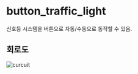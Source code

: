 # button_traffic_light
신호등 시스템을 버튼으로 자동/수동으로 동작할 수 있음.

회로도<br>
-----------------
![curcuit](./img/curcuit.jpg)
